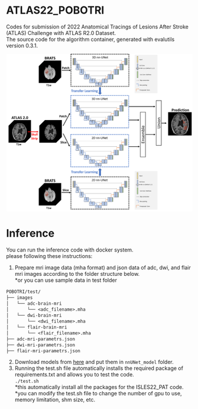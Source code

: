 # ATLAS22_POBOTRI
Codes for submission of 2022 Anatomical Tracings of Lesions After Stroke (ATLAS) Challenge with ATLAS R2.0 Dataset.  
The source code for the algorithm container, generated with evalutils version 0.3.1.  

![Figure](./ATLAS_fig_220817.png)
# Inference  
You can run the inference code with docker system.  
please following these instructions:  
  1. Prepare mri image data (mha format) and json data of adc, dwi, and flair mri images according to the folder structure below.  
  *or you can use sample data in test folder  
```
POBOTRI/test/  
├── images  
│   └── adc-brain-mri  
│       └── <adc_filename>.mha  
│   └── dwi-brain-mri  
│       └── <dwi_filename>.mha  
│   └── flair-brain-mri  
│       └── <flair_filename>.mha  
├── adc-mri-parametrs.json  
├── dwi-mri-parametrs.json  
├── flair-mri-parametrs.json  
```  
  2. Download models from [here](https://postechackr-my.sharepoint.com/:u:/g/personal/ych000_postech_ac_kr/Eb41Y0SrqSxIoknM10WU7hIB1RcqA7_R1GlTgWiDnU3TKg?e=jyGoog) and put them in `nnUNet_model` folder.  
  3. Running the test.sh file automatically installs the required package of requirements.txt and allows you to test the code.  
  `./test.sh`  
  *this automatically install all the packages for the ISLES22_PAT code.  
  *you can modify the test.sh file to change the number of gpu to use, memory limitation, shm size, etc.  

  
